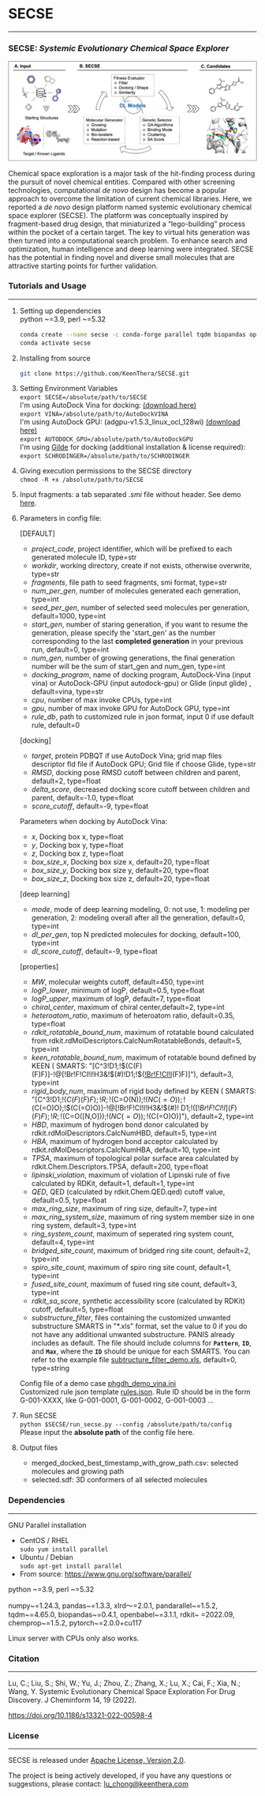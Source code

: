 # **SECSE**

----------------------------

### SECSE: _**S**ystemic **E**volutionary **C**hemical **S**pace **E**xplorer_

![plot](docs/platform.jpg)

Chemical space exploration is a major task of the hit-finding process during the pursuit of novel chemical entities.
Compared with other screening technologies, computational _de novo_ design has become a popular approach to overcome the
limitation of current chemical libraries. Here, we reported a _de novo_ design platform named systemic evolutionary
chemical space explorer (SECSE). The platform was conceptually inspired by fragment-based drug design, that miniaturized
a “lego-building” process within the pocket of a certain target. The key to virtual hits generation was then turned into
a computational search problem. To enhance search and optimization, human intelligence and deep learning were
integrated. SECSE has the potential in finding novel and diverse small molecules that are attractive starting points for
further validation.

### Tutorials and Usage

----------------------------

1. Setting up dependencies  
   python ~=3.9, perl ~=5.32
    ```bash
    conda create --name secse -c conda-forge parallel tqdm biopandas openbabel chemprop xlrd=2 pandarallel rdkit=2022.09
    conda activate secse
   ```
2. Installing from source
    ```bash
    git clone https://github.com/KeenThera/SECSE.git 
   ```
3. Setting Environment Variables  
   `export SECSE=/absolute/path/to/SECSE`  
   I'm using AutoDock Vina for docking:
   [(download here)](https://github.com/ccsb-scripps/AutoDock-Vina/releases)  
   `export VINA=/absolute/path/to/AutoDockVINA`  
   I'm using AutoDock GPU: (adgpu-v1.5.3_linux_ocl_128wi)
   [(download here)](https://github.com/ccsb-scripps/AutoDock-GPU/releases)  
   `export AUTODOCK_GPU=/absolute/path/to/AutoDockGPU`  
   I'm using [Gilde](https://www.schrodinger.com/products/glide) for docking (additional installation & license
   required):  
   `export SCHRODINGER=/absolute/path/to/SCHRODINGER`
4. Giving execution permissions to the SECSE directory  
   `chmod -R +x /absolute/path/to/SECSE`
5. Input fragments: a tab separated _.smi_ file without header. See demo [here](demo/demo_1020.smi).
6. Parameters in config file:

   [DEFAULT]

    - _project_code_, project identifier, which will be prefixed to each generated molecule ID, type=str
    - _workdir_, working directory, create if not exists, otherwise overwrite, type=str
    - _fragments_, file path to seed fragments, smi format, type=str
    - _num_per_gen_, number of molecules generated each generation, type=int
    - _seed_per_gen_, number of selected seed molecules per generation, default=1000, type=int
    - _start_gen_, number of staring generation, if you want to resume the generation, please specify the 'start_gen' as
      the number corresponding to the last **completed generation** in your previous run, default=0, type=int
    - _num_gen_, number of growing generations, the final generation number will be the sum of start_gen and num_gen,
      type=int
    - _docking_program_, name of docking program, AutoDock-Vina (input vina) or AutoDock-GPU (input autodock-gpu) or
      Glide (input glide) , default=vina, type=str
    - _cpu_, number of max invoke CPUs, type=int
    - _gpu_, number of max invoke GPU for AutoDock GPU, type=int
    - _rule_db_, path to customized rule in json format, input 0 if use default rule, default=0

   [docking]

    - _target_, protein PDBQT if use AutoDock Vina; grid map files descriptor fld file if AutoDock GPU; Grid file if
      choose Glide, type=str
    - _RMSD_, docking pose RMSD cutoff between children and parent, default=2, type=float
    - _delta_score_, decreased docking score cutoff between children and parent, default=-1.0, type=float
    - _score_cutoff_, default=-9, type=float

   Parameters when docking by AutoDock Vina:

    - _x_, Docking box x, type=float
    - _y_, Docking box y, type=float
    - _z_, Docking box z, type=float
    - _box_size_x_, Docking box size x, default=20, type=float
    - _box_size_y_, Docking box size y, default=20, type=float
    - _box_size_z_, Docking box size z, default=20, type=float

   [deep learning]

    - _mode_, mode of deep learning modeling, 0: not use, 1: modeling per generation, 2: modeling overall after all the
      generation, default=0, type=int
    - _dl_per_gen_, top N predicted molecules for docking, default=100, type=int
    - _dl_score_cutoff_, default=-9, type=float

   [properties]

    - _MW_, molecular weights cutoff, default=450, type=int
    - _logP_lower_, minimum of logP, default=0.5, type=float
    - _logP_upper_, maximum of logP, default=7, type=float
    - _chiral_center_, maximum of chiral center,default=2, type=int
    - _heteroatom_ratio_, maximum of heteroatom ratio, default=0.35, type=float
    - _rdkit_rotatable_bound_num_, maximum of rotatable bound calculated from
      rdkit.rdMolDescriptors.CalcNumRotatableBonds, default=5, type=int
    - _keen_rotatable_bound_num_, maximum of rotatable bound defined by KEEN (
      SMARTS: "[C^3!D1;!$(C(F)(F)F)]-!@[!Br!F!Cl!I!H3&!$(*#*)!D1;!$([!Br!F!Cl!I](F)(F)F)]"), default=3, type=int
    - _rigid_body_num_, maximum of rigid body defined by KEEN (
      SMARTS: "[C^3!D1;!$(C(F)(F)F);!R;!$(C=O(N));!$(NC(=O));!$(C(=O)O);!$(C(=O)O)]-!@[!Br!F!Cl!I!H3&!$(*#*)!
      D1;!$([!Br!F!Cl!I](F)(F)F);!R;!$(C=O([N,O]));!$(NC(=O));!$(C(=O)O)]"), default=2, type=int
    - _HBD_, maximum of hydrogen bond donor calculated by rdkit.rdMolDescriptors.CalcNumHBD, default=5, type=int
    - _HBA_, maximum of hydrogen bond acceptor calculated by rdkit.rdMolDescriptors.CalcNumHBA, default=10, type=int
    - _TPSA_, maximum of topological polar surface area calculated by rdkit.Chem.Descriptors.TPSA, default=200,
      type=float
    - _lipinski_violation_, maximum of violation of Lipinski rule of five calculated by RDKit, default=1, default=1,
      type=int
    - _QED_, QED (calculated by rdkit.Chem.QED.qed) cutoff value, default=0.5, type=float
    - _max_ring_size_, maximum of ring size, default=7, type=int
    - _max_ring_system_size_, maximum of ring system member size in one ring system, default=3, type=int
    - _ring_system_count_, maximum of seperated ring system count, default=4, type=int
    - _bridged_site_count_, maximum of bridged ring site count, default=2, type=int
    - _spiro_site_count_, maximum of spiro ring site count, default=1, type=int
    - _fused_site_count_, maximum of fused ring site count, default=3, type=int
    - _rdkit_sa_score_, synthetic accessibility score (calculated by RDKit) cutoff, default=5, type=float
    - _substructure_filter_, files containing the customized unwanted substructure SMARTS in "*.xls" format, set the
      value to 0 if you do not have any additional unwanted substructure. PANIS already includes as default. The file
      should include columns for **`Pattern`**,  **`ID`**, and **`Max`**, where the **`ID`** should be unique for each SMARTS. You can
      refer to the example file [subtructure_filter_demo.xls](demo/subtructure_filter_demo.xls), default=0, type=string

   Config file of a demo case [phgdh_demo_vina.ini](demo/phgdh_demo_vina.ini)  
   Customized rule json template [rules.json](demo/rules.json). Rule ID should be in the form G-001-XXXX, like
   G-001-0001, G-001-0002, G-001-0003 ...

7. Run SECSE  
   `python $SECSE/run_secse.py --config /absolute/path/to/config`  
   Please input the **absolute path** of the config file here.
8. Output files
    - merged_docked_best_timestamp_with_grow_path.csv: selected molecules and growing path
    - selected.sdf: 3D conformers of all selected molecules

### Dependencies

-------
GNU Parallel installation

- CentOS / RHEL  
  `sudo yum install parallel`
- Ubuntu / Debian  
  `sudo apt-get install parallel`
- From source: https://www.gnu.org/software/parallel/

python ~=3.9, perl ~=5.32

numpy~=1.24.3, pandas~=1.3.3, xlrd～=2.0.1, pandarallel~=1.5.2, tqdm~=4.65.0, biopandas~=0.4.1, openbabel~=3.1.1, rdkit~
=2022.09, chemprop~=1.5.2, pytorch~=2.0.0+cu117

Linux server with CPUs only also works.

### Citation

-------
Lu, C.; Liu, S.; Shi, W.; Yu, J.; Zhou, Z.; Zhang, X.; Lu, X.; Cai, F.; Xia, N.; Wang, Y. Systemic Evolutionary Chemical
Space Exploration For Drug Discovery. J Cheminform 14, 19 (2022).

https://doi.org/10.1186/s13321-022-00598-4

### License

-------
SECSE is released under [Apache License, Version 2.0](LICENSE.txt).

The project is being actively developed, if you have any questions or suggestions, please contact:
lu_chong@keenthera.com

